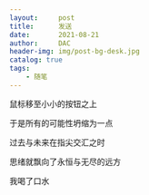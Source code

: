 ```yaml
---
layout:     post
title:      发送
date:       2021-08-21
author:     DAC
header-img: img/post-bg-desk.jpg
catalog: true
tags:
    - 随笔
---
```


鼠标移至小小的按钮之上

于是所有的可能性坍缩为一点

过去与未来在指尖交汇之时

思绪就飘向了永恒与无尽的远方

我喝了口水